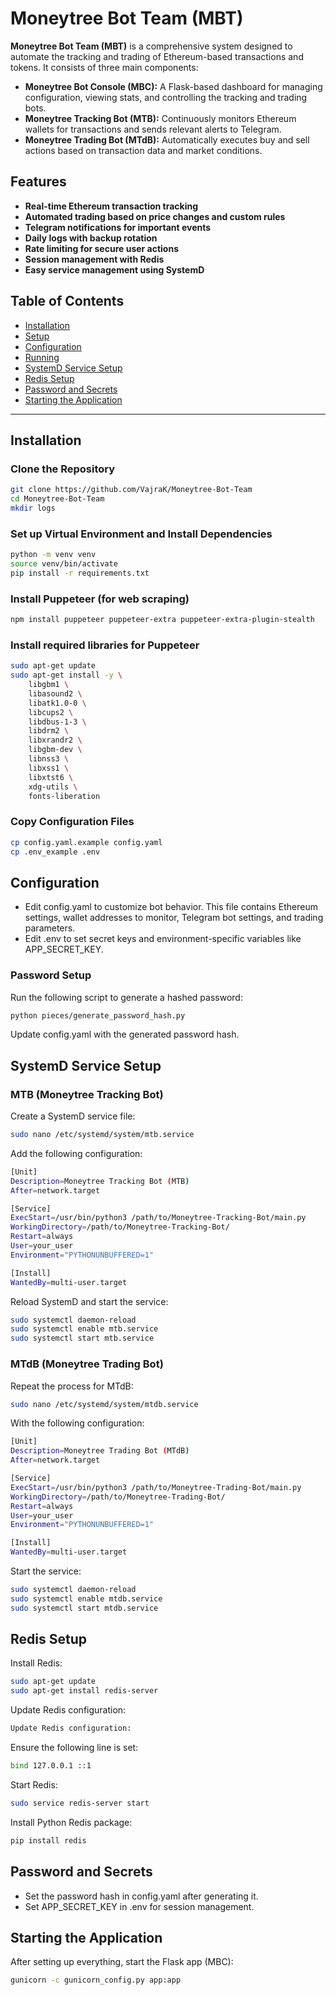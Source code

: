 # Moneytree Bot Team (MBT)

**Moneytree Bot Team (MBT)** is a comprehensive system designed to automate the tracking and trading of Ethereum-based transactions and tokens. It consists of three main components:

- **Moneytree Bot Console (MBC):** A Flask-based dashboard for managing configuration, viewing stats, and controlling the tracking and trading bots.
- **Moneytree Tracking Bot (MTB):** Continuously monitors Ethereum wallets for transactions and sends relevant alerts to Telegram.
- **Moneytree Trading Bot (MTdB):** Automatically executes buy and sell actions based on transaction data and market conditions.

## Features

- **Real-time Ethereum transaction tracking**
- **Automated trading based on price changes and custom rules**
- **Telegram notifications for important events**
- **Daily logs with backup rotation**
- **Rate limiting for secure user actions**
- **Session management with Redis**
- **Easy service management using SystemD**

## Table of Contents

- [Installation](#installation)
- [Setup](#setup)
- [Configuration](#configuration)
- [Running](#running)
- [SystemD Service Setup](#systemd-service-setup)
- [Redis Setup](#redis-setup)
- [Password and Secrets](#password-and-secrets)
- [Starting the Application](#starting-the-application)

---

## Installation

### Clone the Repository

```bash
git clone https://github.com/VajraK/Moneytree-Bot-Team
cd Moneytree-Bot-Team
mkdir logs
```

### Set up Virtual Environment and Install Dependencies

```bash
python -m venv venv
source venv/bin/activate
pip install -r requirements.txt
```

### Install Puppeteer (for web scraping)

```bash
npm install puppeteer puppeteer-extra puppeteer-extra-plugin-stealth
```

### Install required libraries for Puppeteer

```bash
sudo apt-get update
sudo apt-get install -y \
    libgbm1 \
    libasound2 \
    libatk1.0-0 \
    libcups2 \
    libdbus-1-3 \
    libdrm2 \
    libxrandr2 \
    libgbm-dev \
    libnss3 \
    libxss1 \
    libxtst6 \
    xdg-utils \
    fonts-liberation
```

### Copy Configuration Files

```bash
cp config.yaml.example config.yaml
cp .env_example .env
```

## Configuration

- Edit config.yaml to customize bot behavior. This file contains Ethereum settings, wallet addresses to monitor, Telegram bot settings, and trading parameters.
- Edit .env to set secret keys and environment-specific variables like APP_SECRET_KEY.

### Password Setup

Run the following script to generate a hashed password:

```bash
python pieces/generate_password_hash.py
```

Update config.yaml with the generated password hash.

## SystemD Service Setup

### MTB (Moneytree Tracking Bot)

Create a SystemD service file:

```bash
sudo nano /etc/systemd/system/mtb.service
```

Add the following configuration:

```bash
[Unit]
Description=Moneytree Tracking Bot (MTB)
After=network.target

[Service]
ExecStart=/usr/bin/python3 /path/to/Moneytree-Tracking-Bot/main.py
WorkingDirectory=/path/to/Moneytree-Tracking-Bot/
Restart=always
User=your_user
Environment="PYTHONUNBUFFERED=1"

[Install]
WantedBy=multi-user.target
```

Reload SystemD and start the service:

```bash
sudo systemctl daemon-reload
sudo systemctl enable mtb.service
sudo systemctl start mtb.service
```

### MTdB (Moneytree Trading Bot)

Repeat the process for MTdB:

```bash
sudo nano /etc/systemd/system/mtdb.service
```

With the following configuration:

```bash
[Unit]
Description=Moneytree Trading Bot (MTdB)
After=network.target

[Service]
ExecStart=/usr/bin/python3 /path/to/Moneytree-Trading-Bot/main.py
WorkingDirectory=/path/to/Moneytree-Trading-Bot/
Restart=always
User=your_user
Environment="PYTHONUNBUFFERED=1"

[Install]
WantedBy=multi-user.target
```

Start the service:

```bash
sudo systemctl daemon-reload
sudo systemctl enable mtdb.service
sudo systemctl start mtdb.service
```

## Redis Setup

Install Redis:

```bash
sudo apt-get update
sudo apt-get install redis-server
```

Update Redis configuration:

```bash
Update Redis configuration:
```

Ensure the following line is set:

```bash
bind 127.0.0.1 ::1
```

Start Redis:

```bash
sudo service redis-server start
```

Install Python Redis package:

```bash
pip install redis
```

## Password and Secrets

- Set the password hash in config.yaml after generating it.
- Set APP_SECRET_KEY in .env for session management.

## Starting the Application

After setting up everything, start the Flask app (MBC):

```bash
gunicorn -c gunicorn_config.py app:app
```
